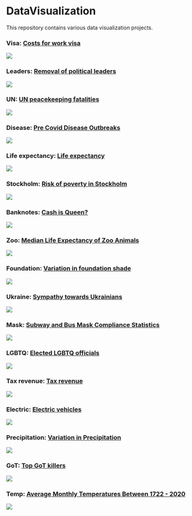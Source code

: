 # DataVisualization
This repository contains various data visualization projects.

### Visa: [Costs for work visa](https://github.com/gilbertfontana/DataVisualization/tree/main/Visa)
![](https://github.com/gilbertfontana/DataVisualization/blob/main/Visa/Visa.png)

### Leaders: [Removal of political leaders](https://github.com/gilbertfontana/DataVisualization/tree/main/Leaders)
![](https://github.com/gilbertfontana/DataVisualization/blob/main/Leaders/Leaders.png)

### UN: [UN peacekeeping fatalities](https://github.com/gilbertfontana/DataVisualization/tree/main/UN)
![](https://github.com/gilbertfontana/DataVisualization/blob/main/UN/UN.png)

### Disease: [Pre Covid Disease Outbreaks](https://github.com/gilbertfontana/DataVisualization/tree/main/Disease)
![](https://github.com/gilbertfontana/DataVisualization/blob/main/Disease/Disease.png)

### Life expectancy: [Life expectancy](https://github.com/gilbertfontana/DataVisualization/tree/main/Lifeexp)
![](https://github.com/gilbertfontana/DataVisualization/blob/main/Lifeexp/Lifeexp.png)

### Stockholm: [Risk of poverty in Stockholm](https://github.com/gilbertfontana/DataVisualization/tree/main/Stockholm)
![](https://github.com/gilbertfontana/DataVisualization/blob/main/Stockholm/Stockholm.png)

### Banknotes: [Cash is Queen?](https://github.com/gilbertfontana/DataVisualization/tree/main/Banknotes)
![](https://github.com/gilbertfontana/DataVisualization/blob/main/Banknotes/Banknotes.png)

### Zoo: [Median Life Expectancy of Zoo Animals](https://github.com/gilbertfontana/DataVisualization/tree/main/Zoo)
![](https://github.com/gilbertfontana/DataVisualization/blob/main/Zoo/Zoo.png)

### Foundation: [Variation in foundation shade](https://github.com/gilbertfontana/DataVisualization/tree/main/Foundation)
![](https://github.com/gilbertfontana/DataVisualization/blob/main/Foundation/Foundation.png)

### Ukraine: [Sympathy towards Ukrainians](https://github.com/gilbertfontana/DataVisualization/tree/main/Ukraine)
![](https://github.com/gilbertfontana/DataVisualization/blob/main/Ukraine/Ukraine.png)

### Mask: [Subway and Bus Mask Compliance Statistics](https://github.com/gilbertfontana/DataVisualization/tree/main/Mask)
![](https://github.com/gilbertfontana/DataVisualization/blob/main/Mask/Mask.png)

### LGBTQ: [Elected LGBTQ officials](https://github.com/gilbertfontana/DataVisualization/tree/main/LGBTQ)
![](https://github.com/gilbertfontana/DataVisualization/blob/main/LGBTQ/LGBTQ.png)

### Tax revenue: [Tax revenue](https://github.com/gilbertfontana/DataVisualization/tree/main/Tax)
![](https://github.com/gilbertfontana/DataVisualization/blob/main/Tax/tax.png)

### Electric: [Electric vehicles](https://github.com/gilbertfontana/DataVisualization/tree/main/Electric)
![](https://github.com/gilbertfontana/DataVisualization/blob/main/Electric/electric.png)

### Precipitation: [Variation in Precipitation](https://github.com/gilbertfontana/DataVisualization/tree/main/Rain)
![](https://github.com/gilbertfontana/DataVisualization/blob/main/Rain/rain.png)

### GoT: [Top GoT killers](https://github.com/gilbertfontana/DataVisualization/tree/main/GoT)
![](https://github.com/gilbertfontana/DataVisualization/blob/main/GoT/GoT.png)

### Temp: [Average Monthly Temperatures Between 1722 - 2020](https://github.com/gilbertfontana/DataVisualization/tree/main/Temp)
![](https://github.com/gilbertfontana/DataVisualization/blob/main/Temp/temp.png)
